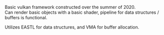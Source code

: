 Basic vulkan framework constructed over the summer of 2020.  
Can render basic objects with a basic shader, pipeline for data structures / buffers is functional.

Utilizes EASTL for data structures, and VMA for buffer allocation.
